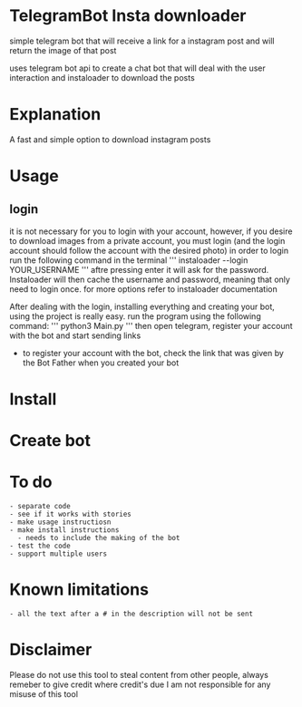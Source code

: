 # TelegramBot Insta downloader


simple telegram bot that will receive a link for a instagram post and will return the image of that post

uses telegram bot api to create a chat bot that will deal with the user interaction and instaloader to download the posts

# Explanation

A fast and simple option to download instagram posts

# Usage

## login
  it is not necessary for you to login with your account, however, if you desire to download images from a private account, you must login (and the login account should follow the account with the desired photo)
  in order to login run the following command in the terminal
  '''
  instaloader --login YOUR_USERNAME
  '''
  aftre pressing enter it will ask for the password. Instaloader will then cache the username and password, meaning that only need to login once.
  for more options refer to instaloader documentation

After dealing with the login, installing everything and creating your bot, using the project is really easy.
run the program using the following command:
'''
python3 Main.py
'''
then open telegram, register your account with the bot and start sending links
  - to register your account with the bot, check the link that was given by the Bot Father when you created your bot

# Install

# Create bot

# To do

    - separate code
    - see if it works with stories
    - make usage instructiosn
    - make install instructions
      - needs to include the making of the bot
    - test the code
    - support multiple users

# Known limitations
    - all the text after a # in the description will not be sent

# Disclaimer
Please do not use this tool to steal content from other people, always remeber to give credit where credit's due
I am not responsible for any misuse of this tool